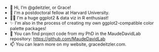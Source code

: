 - 👋 Hi, I’m @gdeitzler, or Grace!
- 👀 I'm a postdoctoral fellow at Harvard University.
- 👩‍💻 I'm a huge ggplot2 & data viz in R enthusiast!
- ✨ I'm also in the process of creating my own ggplot2-compatible color palette packages! 
- 🌱 You can find project code from my PhD in the MaudeDavidLab repository: https://github.com/MaudeDavidLab
- 📫 You can learn more on my website, gracedeitzler.com.

<!---
gdeitzler/gdeitzler is a ✨ special ✨ repository because its `README.md` (this file) appears on your GitHub profile.
You can click the Preview link to take a look at your changes.
--->
